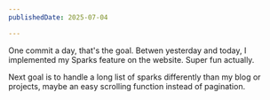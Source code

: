 ```yaml
---
publishedDate: 2025-07-04

---
```


One commit a day, that's the goal. Betwen yesterday and today, I implemented my Sparks feature on the website. Super fun actually.

Next goal is to handle a long list of sparks differently than my blog or projects, maybe an easy scrolling function instead of pagination.